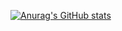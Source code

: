 [![Anurag's GitHub stats](https://github-readme-stats.vercel.app/api?username=wjkcxs)](https://github.com/anuraghazra/github-readme-stats)
